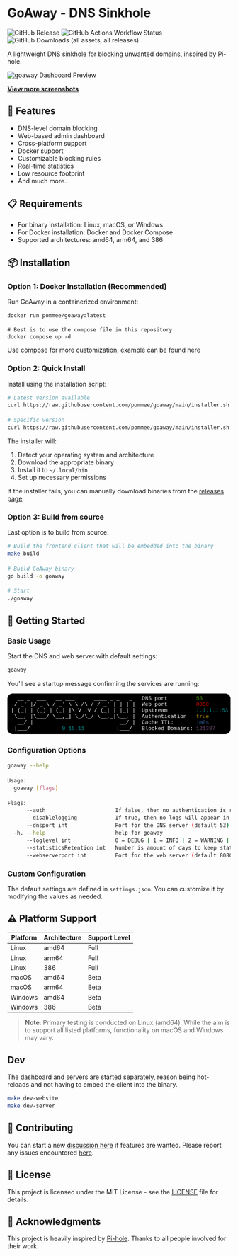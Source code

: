 # GoAway - DNS Sinkhole

![GitHub Release](https://img.shields.io/github/v/release/pommee/goaway)
![GitHub Actions Workflow Status](https://img.shields.io/github/actions/workflow/status/pommee/goaway/release.yml)
![GitHub Downloads (all assets, all releases)](https://img.shields.io/github/downloads/pommee/goaway/total?color=cornflowerblue)

A lightweight DNS sinkhole for blocking unwanted domains, inspired by Pi-hole.

![goaway Dashboard Preview](./resources/dashboard.png)

**[View more screenshots](./resources/PREVIEW.md)**

## 🌟 Features

- DNS-level domain blocking
- Web-based admin dashboard
- Cross-platform support
- Docker support
- Customizable blocking rules
- Real-time statistics
- Low resource footprint
- And much more...

## 📋 Requirements

- For binary installation: Linux, macOS, or Windows
- For Docker installation: Docker and Docker Compose
- Supported architectures: amd64, arm64, and 386

## 📦 Installation

### Option 1: Docker Installation (Recommended)

Run GoAway in a containerized environment:

```shell
docker run pommee/goaway:latest

# Best is to use the compose file in this repository
docker compose up -d
```

Use compose for more customization, example can be found [here](https://github.com/pommee/goaway/blob/main/docker-compose.yml)

### Option 2: Quick Install

Install using the installation script:

```bash
# Latest version available
curl https://raw.githubusercontent.com/pommee/goaway/main/installer.sh | sh /dev/stdin

# Specific version
curl https://raw.githubusercontent.com/pommee/goaway/main/installer.sh | sh /dev/stdin 0.40.4
```

The installer will:

1. Detect your operating system and architecture
2. Download the appropriate binary
3. Install it to `~/.local/bin`
4. Set up necessary permissions

If the installer fails, you can manually download binaries from the [releases page](https://github.com/pommee/goaway/releases).

### Option 3: Build from source

Last option is to build from source:

```bash
# Build the frontend client that will be embedded into the binary
make build

# Build GoAway binary
go build -o goaway

# Start
./goaway
```

## 🚀 Getting Started

### Basic Usage

Start the DNS and web server with default settings:

```bash
goaway
```

You'll see a startup message confirming the services are running:

![Startup Screen](./resources/started.png)

### Configuration Options

```bash
goaway --help

Usage:
  goaway [flags]

Flags:
      --auth                      If false, then no authentication is required for the admin dashboard (default true)
      --disablelogging            If true, then no logs will appear in the container
      --dnsport int               Port for the DNS server (default 53)
  -h, --help                      help for goaway
      --loglevel int              0 = DEBUG | 1 = INFO | 2 = WARNING | 3 = ERROR (default 1)
      --statisticsRetention int   Number is amount of days to keep statistics (default 1)
      --webserverport int         Port for the web server (default 8080)
```

### Custom Configuration

The default settings are defined in `settings.json`. You can customize it by modifying the values as needed.

## ⚠️ Platform Support

| Platform | Architecture | Support Level |
| -------- | ------------ | ------------- |
| Linux    | amd64        | Full          |
| Linux    | arm64        | Full          |
| Linux    | 386          | Full          |
| macOS    | amd64        | Beta          |
| macOS    | arm64        | Beta          |
| Windows  | amd64        | Beta          |
| Windows  | 386          | Beta          |

> **Note**: Primary testing is conducted on Linux (amd64). While the aim is to support all listed platforms, functionality on macOS and Windows may vary.

## Dev

The dashboard and servers are started separately, reason being hot-reloads and not having to embed the client into the binary.

```bash
make dev-website
make dev-server
```

## 💫 Contributing

You can start a new [discussion here](https://github.com/pommee/goaway/discussions) if features are wanted.
Please report any issues encountered [here](https://github.com/pommee/goaway/issues/new).

## 📜 License

This project is licensed under the MIT License - see the [LICENSE](LICENSE) file for details.

## 🙏 Acknowledgments

This project is heavily inspired by [Pi-hole](https://github.com/pi-hole/pi-hole). Thanks to all people involved for their work.
